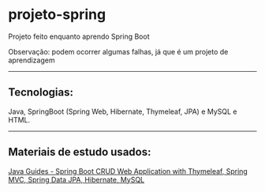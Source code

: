 # projeto-spring

Projeto feito enquanto aprendo Spring Boot

Observação: podem ocorrer algumas falhas, já que é um projeto de aprendizagem

***

## Tecnologias: 

Java, SpringBoot (Spring Web, Hibernate, Thymeleaf, JPA) e MySQL e HTML.

***

## Materiais de estudo usados:

[Java Guides - Spring Boot CRUD Web Application with Thymeleaf, Spring MVC, Spring Data JPA, Hibernate, MySQL](https://www.javaguides.net/2020/05/spring-boot-crud-web-application-with-thymeleaf.html)
